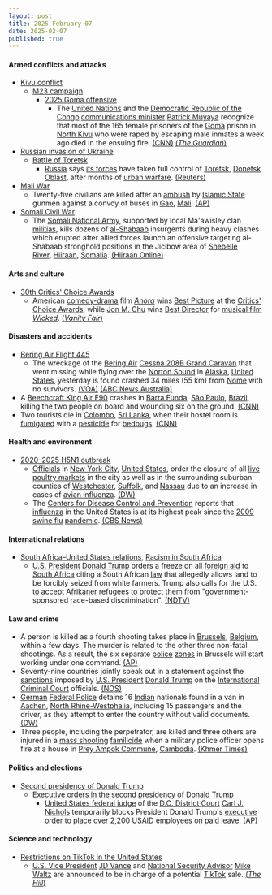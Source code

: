 ```yaml
---
layout: post
title: 2025 February 07
date: 2025-02-07
published: true
---
```



#### Armed conflicts and attacks

* [Kivu conflict](https://en.wikipedia.org/wiki/Kivu_conflict "Kivu conflict")
  * [M23 campaign](https://en.wikipedia.org/wiki/M23_campaign_%282022%E2%80%93present%29 "M23 campaign (2022–present)")
    * [2025 Goma offensive](https://en.wikipedia.org/wiki/2025_Goma_offensive "2025 Goma offensive")
      * The [United Nations](https://en.wikipedia.org/wiki/United_Nations "United Nations") and the [Democratic Republic of the Congo](https://en.wikipedia.org/wiki/Democratic_Republic_of_the_Congo "Democratic Republic of the Congo") [communications minister](https://en.wikipedia.org/wiki/Ministry_of_Transport_and_Channels_of_Communication "Ministry of Transport and Channels of Communication") [Patrick Muyaya](https://en.wikipedia.org/wiki/Patrick_Muyaya "Patrick Muyaya") recognize that most of the 165 female prisoners of the [Goma](https://en.wikipedia.org/wiki/Goma "Goma") prison in [North Kivu](https://en.wikipedia.org/wiki/North_Kivu "North Kivu") who were raped by escaping male inmates a week ago died in the ensuing fire. [(CNN)](https://edition.cnn.com/2025/02/06/africa/female-inmates-raped-killed-goma-jailbreak-intl/index.html) [(*The Guardian*)](https://www.theguardian.com/world/2025/feb/05/democratic-republic-congo-goma-women-raped-burned-death-prison-m23-rebels-rwanda)
* [Russian invasion of Ukraine](https://en.wikipedia.org/wiki/Russian_invasion_of_Ukraine "Russian invasion of Ukraine")
  * [Battle of Toretsk](https://en.wikipedia.org/wiki/Battle_of_Toretsk "Battle of Toretsk")
    * [Russia](https://en.wikipedia.org/wiki/Russia "Russia") says [its forces](https://en.wikipedia.org/wiki/Russian_Armed_Forces "Russian Armed Forces") have taken full control of [Toretsk](https://en.wikipedia.org/wiki/Toretsk "Toretsk"), [Donetsk Oblast](https://en.wikipedia.org/wiki/Donetsk_Oblast "Donetsk Oblast"), after months of [urban warfare](https://en.wikipedia.org/wiki/Urban_warfare "Urban warfare"). [(Reuters)](https://www.reuters.com/world/europe/russia-says-it-has-taken-control-city-toretsk-eastern-ukraine-2025-02-07/)
* [Mali War](https://en.wikipedia.org/wiki/Mali_War "Mali War")
  * Twenty-five civilians are killed after an [ambush](https://en.wikipedia.org/wiki/Ambush "Ambush") by [Islamic State](https://en.wikipedia.org/wiki/Islamic_State_%E2%80%93_Sahel_Province "Islamic State – Sahel Province") gunmen against a convoy of buses in [Gao](https://en.wikipedia.org/wiki/Gao "Gao"), [Mali](https://en.wikipedia.org/wiki/Mali "Mali"). [(AP)](https://apnews.com/article/mali-convoy-attack-junta-4abef9871d0103c1df1fd5961bfce157)
* [Somali Civil War](https://en.wikipedia.org/wiki/Somali_Civil_War_%282009%E2%80%93present%29 "Somali Civil War (2009–present)")
  * The [Somali National Army](https://en.wikipedia.org/wiki/Somali_National_Army "Somali National Army"), supported by local Ma'awisley clan [militias](https://en.wikipedia.org/wiki/Militia "Militia"), kills dozens of [al-Shabaab](https://en.wikipedia.org/wiki/Al-Shabaab_%28militant_group%29 "Al-Shabaab (militant group)") insurgents during heavy clashes which erupted after allied forces launch an offensive targeting al-Shabaab stronghold positions in the Jicibow area of [Shebelle River](https://en.wikipedia.org/wiki/Shebelle_River "Shebelle River"), [Hiiraan](https://en.wikipedia.org/wiki/Hiran%2C_Somalia "Hiran, Somalia"), [Somalia](https://en.wikipedia.org/wiki/Somalia "Somalia"). [(Hiiraan Online)](https://www.hiiraan.com/news4/2025/Feb/200155/several_al_shabaab_militants_killed_in_fighting_in_hiiraan_region.aspx)

#### Arts and culture

* [30th Critics' Choice Awards](https://en.wikipedia.org/wiki/30th_Critics%27_Choice_Awards "30th Critics' Choice Awards")
  * American [comedy-drama](https://en.wikipedia.org/wiki/Comedy-drama "Comedy-drama") film *[Anora](https://en.wikipedia.org/wiki/Anora "Anora")* wins [Best Picture](https://en.wikipedia.org/wiki/Critics%27_Choice_Movie_Award_for_Best_Picture "Critics' Choice Movie Award for Best Picture") at the [Critics' Choice Awards](https://en.wikipedia.org/wiki/Critics%27_Choice_Awards "Critics' Choice Awards"), while [Jon M. Chu](https://en.wikipedia.org/wiki/Jon_M._Chu "Jon M. Chu") wins [Best Director](https://en.wikipedia.org/wiki/Critics%27_Choice_Movie_Award_for_Best_Director "Critics' Choice Movie Award for Best Director") for [musical film](https://en.wikipedia.org/wiki/Musical_film "Musical film") *[Wicked](https://en.wikipedia.org/wiki/Wicked_%282024_film%29 "Wicked (2024 film)")*. [(*Vanity Fair*)](https://www.vanityfair.com/hollywood/story/critics-choice-awards-winners-2025-full-list)

#### Disasters and accidents

* [Bering Air Flight 445](https://en.wikipedia.org/wiki/Bering_Air_Flight_445 "Bering Air Flight 445")
  * The wreckage of the [Bering Air](https://en.wikipedia.org/wiki/Bering_Air "Bering Air") [Cessna 208B Grand Caravan](https://en.wikipedia.org/wiki/Cessna_208B_Grand_Caravan "Cessna 208B Grand Caravan") that went missing while flying over the [Norton Sound](https://en.wikipedia.org/wiki/Norton_Sound "Norton Sound") in [Alaska](https://en.wikipedia.org/wiki/Alaska "Alaska"), [United States](https://en.wikipedia.org/wiki/United_States "United States"), yesterday is found crashed 34 miles (55 km) from [Nome](https://en.wikipedia.org/wiki/Nome%2C_Alaska "Nome, Alaska") with no survivors. [(VOA)](https://www.voanews.com/a/wreckage-of-missing-alaska-plane-found-no-survivors/7967549.html) [(ABC News Australia)](https://www.abc.net.au/news/2025-02-08/alaska-plane-missing-found/104913406)
* A [Beechcraft King Air F90](https://en.wikipedia.org/wiki/Beechcraft_King_Air "Beechcraft King Air") crashes in [Barra Funda](https://en.wikipedia.org/wiki/Barra_Funda_%28district_of_S%C3%A3o_Paulo%29 "Barra Funda (district of São Paulo)"), [São Paulo](https://en.wikipedia.org/wiki/S%C3%A3o_Paulo "São Paulo"), [Brazil](https://en.wikipedia.org/wiki/Brazil "Brazil"), killing the two people on board and wounding six on the ground. [(CNN)](https://www.cnn.com/2025/02/07/americas/brazil-sao-paulo-plane-crash-intl/index.html)
* Two tourists die in [Colombo](https://en.wikipedia.org/wiki/Colombo "Colombo"), [Sri Lanka](https://en.wikipedia.org/wiki/Sri_Lanka "Sri Lanka"), when their hostel room is [fumigated](https://en.wikipedia.org/wiki/Fumigation "Fumigation") with a [pesticide](https://en.wikipedia.org/wiki/Pesticide "Pesticide") for [bedbugs](https://en.wikipedia.org/wiki/Bedbug "Bedbug"). [(CNN)](https://edition.cnn.com/2025/02/07/asia/tourists-sri-lanka-bedbugs-deaths-scli-intl/index.html)

#### Health and environment

* [2020–2025 H5N1 outbreak](https://en.wikipedia.org/wiki/2020%E2%80%932025_H5N1_outbreak "2020–2025 H5N1 outbreak")
  * [Officials](https://en.wikipedia.org/wiki/Government_of_New_York_City "Government of New York City") in [New York City](https://en.wikipedia.org/wiki/New_York_City "New York City"), [United States](https://en.wikipedia.org/wiki/United_States "United States"), order the closure of all [live](https://en.wikipedia.org/wiki/Wet_market "Wet market") [poultry markets](https://en.wikipedia.org/wiki/Poultry_farming "Poultry farming") in the city as well as in the surrounding suburban counties of [Westchester](https://en.wikipedia.org/wiki/Westchester_County%2C_New_York "Westchester County, New York"), [Suffolk](https://en.wikipedia.org/wiki/Suffolk_County%2C_New_York "Suffolk County, New York"), and [Nassau](https://en.wikipedia.org/wiki/Nassau_County%2C_New_York "Nassau County, New York") due to an increase in cases of [avian influenza](https://en.wikipedia.org/wiki/H5N1 "H5N1"). [(DW)](https://www.dw.com/en/new-york-city-shuts-live-poultry-markets-over-bird-flu-cases/a-71330201)
  * The [Centers for Disease Control and Prevention](https://en.wikipedia.org/wiki/Centers_for_Disease_Control_and_Prevention "Centers for Disease Control and Prevention") reports that [influenza](https://en.wikipedia.org/wiki/Influenza "Influenza") in the United States is at its highest peak since the [2009 swine flu](https://en.wikipedia.org/wiki/2009_swine_flu_pandemic "2009 swine flu pandemic") [pandemic](https://en.wikipedia.org/wiki/Pandemic "Pandemic"). [(CBS News)](https://www.cbsnews.com/amp/news/flu-levels-highest-since-2009-pandemic-cdc-reports/)

#### International relations

* [South Africa–United States relations](https://en.wikipedia.org/wiki/South_Africa%E2%80%93United_States_relations "South Africa–United States relations"), [Racism in South Africa](https://en.wikipedia.org/wiki/Racism_in_South_Africa "Racism in South Africa")
  * [U.S. President](https://en.wikipedia.org/wiki/President_of_the_United_States "President of the United States") [Donald Trump](https://en.wikipedia.org/wiki/Donald_Trump "Donald Trump") orders a freeze on all [foreign aid](https://en.wikipedia.org/wiki/Aid "Aid") to [South Africa](https://en.wikipedia.org/wiki/South_Africa "South Africa") citing a South African [law](https://en.wikipedia.org/wiki/Land_reform_in_South_Africa "Land reform in South Africa") that allegedly allows land to be forcibly seized from white farmers. Trump also calls for the U.S. to accept [Afrikaner](https://en.wikipedia.org/wiki/Afrikaners "Afrikaners") refugees to protect them from "government-sponsored race-based discrimination". [(NDTV)](https://www.ndtv.com/world-news/donald-trump-freezes-aid-to-south-africa-citing-law-to-seize-land-7660730)

#### Law and crime

* A person is killed as a fourth shooting takes place in [Brussels](https://en.wikipedia.org/wiki/Brussels "Brussels"), [Belgium](https://en.wikipedia.org/wiki/Belgium "Belgium"), within a few days. The murder is related to the other three non-fatal shootings. As a result, the six separate [police](https://en.wikipedia.org/wiki/Law_enforcement_in_Belgium "Law enforcement in Belgium") [zones](https://en.wikipedia.org/wiki/Police_precinct "Police precinct") in Brussels will start working under one command. [(AP)](https://apnews.com/article/belgium-shootings-gangland-cocaine-f998f37d7fa50e8a554b2c6afbc4d0c9)
* Seventy-nine countries jointly speak out in a statement against the [sanctions](https://en.wikipedia.org/wiki/United_States_government_sanctions "United States government sanctions") imposed by [U.S. President](https://en.wikipedia.org/wiki/President_of_the_United_States "President of the United States") [Donald Trump](https://en.wikipedia.org/wiki/Donald_Trump "Donald Trump") on the [International Criminal Court](https://en.wikipedia.org/wiki/International_Criminal_Court "International Criminal Court") officials. [(NOS)](https://nos.nl/artikel/2554918-79-landen-veroordelen-amerikaanse-sancties-tegen-internationaal-strafhof)
* [German](https://en.wikipedia.org/wiki/Germany "Germany") [Federal Police](https://en.wikipedia.org/wiki/Federal_Police_%28Germany%29 "Federal Police (Germany)") detains 16 [Indian](https://en.wikipedia.org/wiki/India "India") nationals found in a van in [Aachen](https://en.wikipedia.org/wiki/Aachen "Aachen"), [North Rhine-Westphalia](https://en.wikipedia.org/wiki/North_Rhine-Westphalia "North Rhine-Westphalia"), including 15 passengers and the driver, as they attempt to enter the country without valid documents. [(DW)](https://www.dw.com/en/germany-16-indians-stopped-in-migrant-smuggling-attempt/a-71536771)
* Three people, including the perpetrator, are killed and three others are injured in a [mass shooting](https://en.wikipedia.org/wiki/Mass_shooting "Mass shooting") [familicide](https://en.wikipedia.org/wiki/Familicide "Familicide") when a military police officer opens fire at a house in [Prey Ampok Commune](https://en.wikipedia.org/wiki/Prey_Ampok_Commune "Prey Ampok Commune"), [Cambodia](https://en.wikipedia.org/wiki/Cambodia "Cambodia"). [(Khmer Times)](https://www.khmertimeskh.com/501636310/military-police-officer-shoots-2-dead-injures-3-before-killing-himself/)

#### Politics and elections

* [Second presidency of Donald Trump](https://en.wikipedia.org/wiki/Second_presidency_of_Donald_Trump "Second presidency of Donald Trump")
  * [Executive orders in the second presidency of Donald Trump](https://en.wikipedia.org/wiki/List_of_executive_orders_in_the_second_presidency_of_Donald_Trump "List of executive orders in the second presidency of Donald Trump")
    * [United States federal judge](https://en.wikipedia.org/wiki/United_States_federal_judge "United States federal judge") of the [D.C. District Court](https://en.wikipedia.org/wiki/United_States_District_Court_for_the_District_of_Columbia "United States District Court for the District of Columbia") [Carl J. Nichols](https://en.wikipedia.org/wiki/Carl_J._Nichols "Carl J. Nichols") temporarily blocks President Donald Trump's [executive order](https://en.wikipedia.org/wiki/Executive_order "Executive order") to place over 2,200 [USAID](https://en.wikipedia.org/wiki/USAID "USAID") employees on [paid leave](https://en.wikipedia.org/wiki/Paid_leave "Paid leave"). [(AP)](https://apnews.com/article/usaid-foreign-aid-trump-rubio-48f8460804d33bdaa18d7765c4b24f9e)

#### Science and technology

* [Restrictions on TikTok in the United States](https://en.wikipedia.org/wiki/Restrictions_on_TikTok_in_the_United_States "Restrictions on TikTok in the United States")
  * [U.S. Vice President](https://en.wikipedia.org/wiki/Vice_President_of_the_United_States "Vice President of the United States") [JD Vance](https://en.wikipedia.org/wiki/JD_Vance "JD Vance") and [National Security Advisor](https://en.wikipedia.org/wiki/National_Security_Advisor "National Security Advisor") [Mike Waltz](https://en.wikipedia.org/wiki/Mike_Waltz "Mike Waltz") are announced to be in charge of a potential [TikTok](https://en.wikipedia.org/wiki/TikTok "TikTok") sale. [(*The Hill*)](https://thehill.com/homenews/administration/5132358-jd-vance-mike-waltz-tiktok-deal/)
